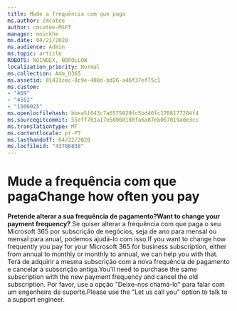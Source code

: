 ```yaml
---
title: Mude a frequência com que paga
ms.author: cmcatee
author: cmcatee-MSFT
manager: mnirkhe
ms.date: 04/21/2020
ms.audience: Admin
ms.topic: article
ROBOTS: NOINDEX, NOFOLLOW
localization_priority: Normal
ms.collection: Adm_O365
ms.assetid: 81423cec-8c9e-408d-bd26-a46f37ef75c1
ms.custom:
- "469"
- "4552"
- "1500025"
ms.openlocfilehash: bbea5f043c7a6575029fc5bd40fc1788177284f4
ms.sourcegitcommit: 55eff703a17e500681d8fa6a87eb067019ade3cc
ms.translationtype: MT
ms.contentlocale: pt-PT
ms.lasthandoff: 04/22/2020
ms.locfileid: "43706838"
---
```

# <a name="change-how-often-you-pay"></a><span data-ttu-id="8dbad-102">Mude a frequência com que paga</span><span class="sxs-lookup"><span data-stu-id="8dbad-102">Change how often you pay</span></span>

 <span data-ttu-id="8dbad-103">**Pretende alterar a sua frequência de pagamento?**</span><span class="sxs-lookup"><span data-stu-id="8dbad-103">**Want to change your payment frequency?**</span></span> <span data-ttu-id="8dbad-104">Se quiser alterar a frequência com que paga o seu Microsoft 365 por subscrição de negócios, seja de ano para mensal ou mensal para anual, podemos ajudá-lo com isso.</span><span class="sxs-lookup"><span data-stu-id="8dbad-104">If you want to change how frequently you pay for your Microsoft 365 for business subscription, either from annual to monthly or monthly to annual, we can help you with that.</span></span> <span data-ttu-id="8dbad-105">Terá de adquirir a mesma subscrição com a nova frequência de pagamento e cancelar a subscrição antiga.</span><span class="sxs-lookup"><span data-stu-id="8dbad-105">You'll need to purchase the same subscription with the new payment frequency and cancel the old subscription.</span></span> <span data-ttu-id="8dbad-106">Por favor, use a opção "Deixe-nos chamá-lo" para falar com um engenheiro de suporte.</span><span class="sxs-lookup"><span data-stu-id="8dbad-106">Please use the "Let us call you" option to talk to a support engineer.</span></span>
